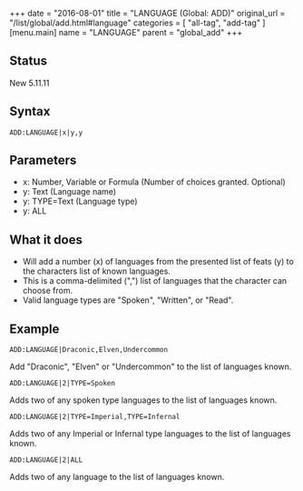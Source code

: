 +++
date = "2016-08-01"
title = "LANGUAGE (Global: ADD)"
original_url = "/list/global/add.html#language"
categories = [ "all-tag", "add-tag" ]
[menu.main]
    name = "LANGUAGE"
    parent = "global_add"
+++

## Status

New 5.11.11

## Syntax

`ADD:LANGUAGE|x|y,y`

## Parameters

-   x: Number, Variable or Formula (Number of
    choices granted. Optional)
-   y: Text (Language name)
-   y: TYPE=Text (Language type)
-   y: ALL



What it does
------------

-   Will add a number (x) of languages from the presented list of
    feats (y) to the characters list of known languages.
-   This is a comma-delimited (",") list of languages that the character
    can choose from.
-   Valid language types are "Spoken", "Written", or "Read".

Example
-------

`ADD:LANGUAGE|Draconic,Elven,Undercommon`

Add "Draconic", "Elven" or "Undercommon" to the list of languages known.

`ADD:LANGUAGE|2|TYPE=Spoken`

Adds two of any spoken type languages to the list of languages known.

`ADD:LANGUAGE|2|TYPE=Imperial,TYPE=Infernal`

Adds two of any Imperial or Infernal type languages to the list of
languages known.

`ADD:LANGUAGE|2|ALL`

Adds two of any language to the list of languages known.

